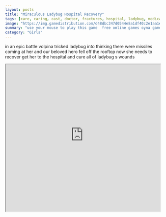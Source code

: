 ```yaml
---
layout: posts
title: "Miraculous Ladybug Hospital Recovery"
tags: [care, caring, cast, doctor, fractures, hospital, ladybug, medical, medicine, miraculous, simulation, treatment, volpina, free, online, games, oyna, game, free, games, play, play, games]
image: "https://img.gamedistribution.com/d48dbc347d0544e8a1df40c2e1aa1e39.jpg"
summary: "use your mouse to play this game  free online games oyna game free games play play games"
category: "Girls"
---
```


in an epic battle volpina tricked ladybug into thinking there were missiles coming at her and our beloved hero fell off the rooftop now she needs to recover get her to the hospital and cure all of ladybug s wounds

<iframe width="100%" height="480px;" src="https://flash.gamedistribution.com?game=d48dbc347d0544e8a1df40c2e1aa1e39"></iframe>